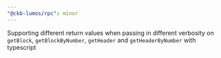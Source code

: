 ```yaml
---
"@ckb-lumos/rpc": minor
---
```


Supporting different return values when passing in different verbosity on `getBlock`, `getBlockByNumber`, `getHeader` and `getHeaderByNumber` with typescript
